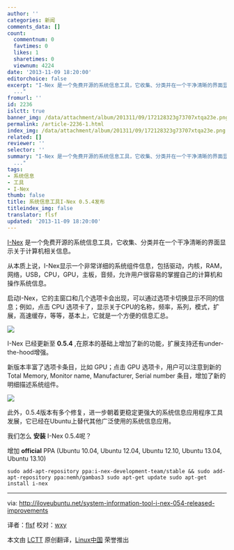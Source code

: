 ```yaml
---
author: ''
categories: 新闻
comments_data: []
count:
  commentnum: 0
  favtimes: 0
  likes: 1
  sharetimes: 0
  viewnum: 4224
date: '2013-11-09 18:20:00'
editorchoice: false
excerpt: "I-Nex 是一个免费开源的系统信息工具，它收集、分类并在一个干净清晰的界面显示关于计算机相关信息。\r\n从本质上说，I-Nex显示一个非常详细的系统组件信息，包括驱动，内核，RAM，网络，USB，CPU，GPU，主板，音频，允
  ..."
fromurl: ''
id: 2236
islctt: true
banner_img: /data/attachment/album/201311/09/172128323g73707xtqa23e.png
permalink: /article-2236-1.html
index_img: /data/attachment/album/201311/09/172128323g73707xtqa23e.png.thumb.jpg
related: []
reviewer: ''
selector: ''
summary: "I-Nex 是一个免费开源的系统信息工具，它收集、分类并在一个干净清晰的界面显示关于计算机相关信息。\r\n从本质上说，I-Nex显示一个非常详细的系统组件信息，包括驱动，内核，RAM，网络，USB，CPU，GPU，主板，音频，允
  ..."
tags:
- 系统信息
- 工具
- I-Nex
thumb: false
title: 系统信息工具I-Nex 0.5.4发布
titleindex_img: false
translator: flsf
updated: '2013-11-09 18:20:00'
---
```


[I-Nex](https://launchpad.net/i-nex) 是一个免费开源的系统信息工具，它收集、分类并在一个干净清晰的界面显示关于计算机相关信息。


从本质上说，I-Nex显示一个非常详细的系统组件信息，包括驱动，内核，RAM，网络，USB，CPU，GPU，主板，音频，允许用户很容易的掌握自己的计算机和操作系统信息。


启动I-Nex，它的主窗口和几个选项卡会出现，可以通过选项卡切换显示不同的信息；例如，点击 CPU 选项卡了，显示关于CPU的名称，频率，系列，模式，扩展，高速缓存，等等，基本上，它就是一个方便的信息汇总。


![](/data/attachment/album/201311/09/172128323g73707xtqa23e.png)


I-Nex 已经更新至 **0.5.4** ,在原本的基础上增加了新的功能，扩展支持还有under-the-hood增强。


新版本丰富了选项卡条目，比如 GPU；点击 GPU 选项卡，用户可以注意到新的 Total Memory, Monitor name, Manufacturer, Serial number 条目，增加了新的明细描述系统组件。


![](/data/attachment/album/201311/09/172129jo2i7qc2dmrc3c22.png)


此外，0.5.4版本有多个修复，进一步朝着更稳定更强大的系统信息应用程序工具发展，它已经在Ubuntu上替代其他广泛使用的系统信息应用。


我们怎么 **安装** I-Nex 0.5.4呢？


增加 **official** PPA (Ubuntu 10.04, Ubuntu 12.04, Ubuntu 12.10, Ubuntu 13.04, Ubuntu 13.10)



```
sudo add-apt-repository ppa:i-nex-development-team/stable && sudo add-apt-repository ppa:nemh/gambas3 sudo apt-get update sudo apt-get install i-nex 
```



---


via: <http://iloveubuntu.net/system-information-tool-i-nex-054-released-improvements>


译者：[flsf](https://github.com/flsf) 校对：[wxy](https://github.com/wxy)


本文由 [LCTT](https://github.com/LCTT/TranslateProject) 原创翻译，[Linux中国](http://linux.cn/) 荣誉推出